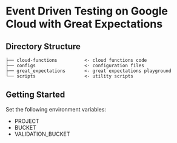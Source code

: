 # Event Driven Testing on Google Cloud with Great Expectations

## Directory Structure

```
├── cloud-functions          <- cloud functions code
├── configs                  <- configuration files
├── great_expectations       <- great expectations playground
└── scripts                  <- utility scripts

```


## Getting Started

Set the following environment variables:
- PROJECT
- BUCKET
- VALIDATION_BUCKET
